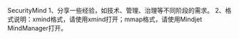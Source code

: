 SecurityMind
1、分享一些经验，如技术、管理、治理等不同阶段的需求。
2、格式说明：xmind格式，请使用xmind打开；mmap格式，请使用Mindjet MindManager打开。
